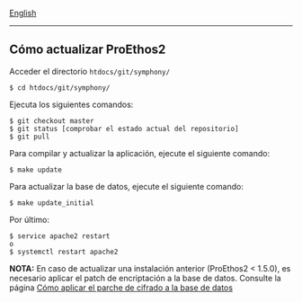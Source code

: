 [English](proethos2-update.md)

---

Cómo actualizar ProEthos2
-------------------------

Acceder el directorio `htdocs/git/symphony/`

    $ cd htdocs/git/symphony/

Ejecuta los siguientes comandos:

    $ git checkout master
    $ git status [comprobar el estado actual del repositorio]
    $ git pull

Para compilar y actualizar la aplicación, ejecute el siguiente comando:

    $ make update

Para actualizar la base de datos, ejecute el siguiente comando:

    $ make update_initial

Por último:

    $ service apache2 restart
    o
    $ systemctl restart apache2

__NOTA:__ En caso de actualizar una instalación anterior (ProEthos2 < 1.5.0), es necesario aplicar el patch de encriptación a la base de datos. Consulte la página [Cómo aplicar el parche de cifrado a la base de datos](how-to/how-to-apply-the-encryption-patch-to-the-database.md)